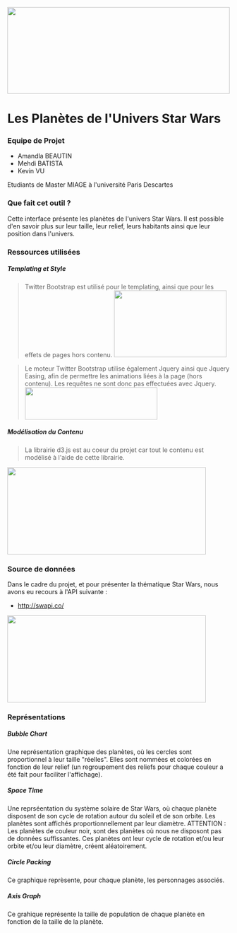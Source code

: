 
<p align="center"><img align="center" src="http://img15.hostingpics.net/pics/357724starwarsdynamicbannerlogo.jpg" width="100%" height="196" /></p>

<p align="center"><h1> Les Planètes de l'Univers Star Wars</h1></p>

### Equipe de Projet

- Amandla BEAUTIN
- Mehdi BATISTA
- Kevin VU

Etudiants de Master MIAGE à l'université Paris Descartes

### Que fait cet outil ?
Cette interface présente les planètes de l'univers Star Wars. Il est possible d'en savoir plus sur leur taille, leur relief, leurs habitants ainsi que leur position dans l'univers.

### Ressources utilisées
##### Templating et Style   
                        
> Twitter Bootstrap est utilisé pour le templating, ainsi que pour les effets de pages
> hors contenu. <img src="http://twoggle.com/blog/wp-content/uploads/2015/09/twitter-bootstrap.png" width="255px" height="151px" />


> Le moteur Twitter Bootstrap utilise également Jquery ainsi que Jquery Easing, afin de permettre les animations liées à la page (hors contenu). Les requêtes ne sont donc pas effectuées avec Jquery. <img src="https://upload.wikimedia.org/wikipedia/en/thumb/9/9e/JQuery_logo.svg/1280px-JQuery_logo.svg.png" width="300" height="73" />

##### Modélisation du Contenu 

> La librairie d3.js est au coeur du projet car tout le contenu est modélisé à l'aide de cette librairie.  
<img src="http://2.bp.blogspot.com/-XppRAAsXnX0/UwBNUAWk5yI/AAAAAAAALU0/RqjjDdqgMzU/s1600/d3-js.png" width="450" height="197" />


### Source de données  
Dans le cadre du projet, et pour présenter la thématique Star Wars, nous avons eu recours à l'API suivante :

* http://swapi.co/ 

<img src="http://m.c.lnkd.licdn.com/mpr/mpr/AAEAAQAAAAAAAAQ4AAAAJDdkZWYzN2ZlLWNhNzUtNDBhYi1hNTMzLTAyNTkwNmJmNzdjZg.jpg" width="450" height="197" />

### Représentations   

##### Bubble Chart    

Une représentation graphique des planètes, où les cercles sont proportionnel à leur taille "réelles". Elles sont nommées et colorées en fonction de leur relief (un regroupement des reliefs pour chaque couleur a été fait pour faciliter l'affichage).

##### Space Time
Une reprséentation du système solaire de Star Wars, où chaque planète disposent de son cycle de rotation autour du soleil et de son orbite. Les planètes sont affichés proportionnellement par leur diamètre.
ATTENTION :  Les planètes de couleur noir, sont des planètes où nous ne disposont pas de données suffissantes. Ces planètes ont leur cycle de rotation et/ou leur orbite et/ou leur diamètre, créent aléatoirement.

##### Circle Packing
Ce graphique reprèsente, pour chaque planète, les personnages associés. 

##### Axis Graph
Ce grahique représente la taille de population de chaque planète en fonction de la taille de la planète.
